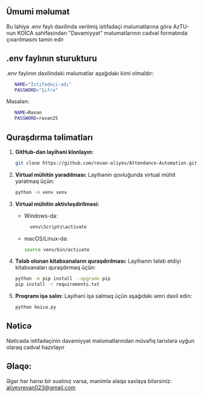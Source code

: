 ## Ümumi məlumat
Bu lahiyə .env faylı daxilində verilmiş istifadəçi məlumatlarına görə AzTU-nun KOİCA səhifəsindən "Davamiyyət" məlumatlarının cədvəl formatında çıxarılmasını təmin edir

## .env faylının sturukturu
.env faylının daxilindəki məlumatlar aşağıdakı kimi olmaldır:
```bash
   NAME="İstifadəçi-adı"
   PASSWORD="Şifrə"
   ```
Məsələn:
```bash
   NAME=Rəvan
   PASSWORD=rəvan25
   ```

## Quraşdırma təlimatları
1. **GitHub-dan layihəni klonlayın:**
   ```bash
   git clone https://github.com/revan-aliyev/Attendance-Automation.git
   ```

2. **Virtual mühitin yaradılması:**
   Layihənin qovluğunda virtual mühit yaratmaq üçün:
   ```bash
   python -m venv venv
   ```

3. **Virtual mühitin aktivləşdirilməsi:**
   - Windows-da:
     ```bash
       venv\Scripts\activate
     ```
   - macOS/Linux-da:
     ```bash
     source venv/bin/activate
     ```

4. **Tələb olunan kitabxanaların quraşdırılması:**
   Layihənin tələb etdiyi kitabxanaları quraşdırmaq üçün:
   ```bash
   python -m pip install --upgrade pip
   pip install -r requirements.txt
   ```

5. **Proqramı işə salın:**
   Layihəni işə salmaq üçün aşağıdakı əmri daxil edin:
   ```bash
   python koica.py
   ```

## Nəticə
Nəticədə istifadəçinin davamiyyət məlumatlarından müvafiq tarixlərə uyğun olaraq cədvəl hazırlayır

## Əlaqə:
Əgər hər hansı bir sualınız varsa, mənimlə əlaqə saxlaya bilərsiniz: aliyevrevan023@gmail.com

